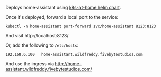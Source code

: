 Deploys home-assistant using [k8s-at-home helm chart][k8s-at-home].

Once it's deployed, forward a local port to the service:
```
kubectl -n home-assistant port-forward svc/home-assistant 8123:8123
```
And visit http://localhost:8123/

Or, add the following to `/etc/hosts`:
```
192.168.6.100	home-assistant.wildfreddy.fivebytestudios.com
```
And use the ingress via http://home-assistant.wildfreddy.fivebytestudios.com/

[k8s-at-home]: https://github.com/k8s-at-home/charts/tree/master/charts/home-assistant
